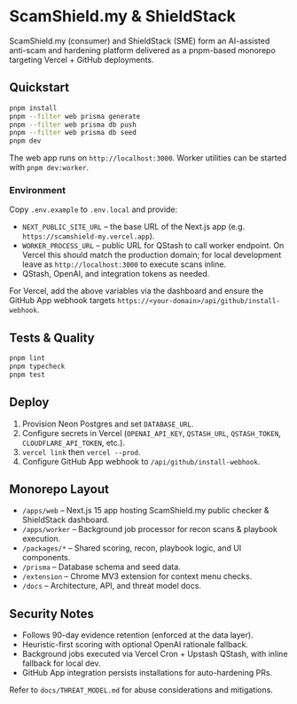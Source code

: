 # ScamShield.my & ShieldStack

ScamShield.my (consumer) and ShieldStack (SME) form an AI-assisted anti-scam and hardening platform delivered as a pnpm-based monorepo targeting Vercel + GitHub deployments.

## Quickstart

```bash
pnpm install
pnpm --filter web prisma generate
pnpm --filter web prisma db push
pnpm --filter web prisma db seed
pnpm dev
```

The web app runs on `http://localhost:3000`. Worker utilities can be started with `pnpm dev:worker`.

### Environment

Copy `.env.example` to `.env.local` and provide:

- `NEXT_PUBLIC_SITE_URL` – the base URL of the Next.js app (e.g. `https://scamshield-my.vercel.app`).
- `WORKER_PROCESS_URL` – public URL for QStash to call worker endpoint. On Vercel this should match the production domain; for local development leave as `http://localhost:3000` to execute scans inline.
- QStash, OpenAI, and integration tokens as needed.

For Vercel, add the above variables via the dashboard and ensure the GitHub App webhook targets `https://<your-domain>/api/github/install-webhook`.

## Tests & Quality

```bash
pnpm lint
pnpm typecheck
pnpm test
```

## Deploy

1. Provision Neon Postgres and set `DATABASE_URL`.
2. Configure secrets in Vercel (`OPENAI_API_KEY`, `QSTASH_URL`, `QSTASH_TOKEN`, `CLOUDFLARE_API_TOKEN`, etc.).
3. `vercel link` then `vercel --prod`.
4. Configure GitHub App webhook to `/api/github/install-webhook`.

## Monorepo Layout

- `/apps/web` – Next.js 15 app hosting ScamShield.my public checker & ShieldStack dashboard.
- `/apps/worker` – Background job processor for recon scans & playbook execution.
- `/packages/*` – Shared scoring, recon, playbook logic, and UI components.
- `/prisma` – Database schema and seed data.
- `/extension` – Chrome MV3 extension for context menu checks.
- `/docs` – Architecture, API, and threat model docs.

## Security Notes

- Follows 90-day evidence retention (enforced at the data layer).
- Heuristic-first scoring with optional OpenAI rationale fallback.
- Background jobs executed via Vercel Cron + Upstash QStash, with inline fallback for local dev.
- GitHub App integration persists installations for auto-hardening PRs.

Refer to `docs/THREAT_MODEL.md` for abuse considerations and mitigations.
